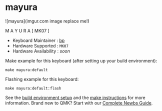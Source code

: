 # mayura

![mayura](imgur.com image replace me!)

M A Y U R A  [ MK07 ]


* Keyboard Maintainer   : [bp](https://github.com/bprabhus)
* Hardware Supported    : `MK07`
* Hardware Availability : *soon*

Make example for this keyboard (after setting up your build environment):

    make mayura:default

Flashing example for this keyboard:

    make mayura:default:flash

See the [build environment setup](https://docs.qmk.fm/#/getting_started_build_tools) and the [make instructions](https://docs.qmk.fm/#/getting_started_make_guide) for more information. Brand new to QMK? Start with our [Complete Newbs Guide](https://docs.qmk.fm/#/newbs).
